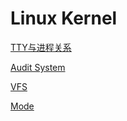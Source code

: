 # Linux Kernel

[TTY与进程关系](ttys_AND_task_relationship.md)

[Audit System](audit.md)

[VFS](vfs.md)

[Mode](mode.md)
